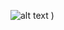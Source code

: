 ![alt text](![image](https://github.com/user-attachments/assets/93d69672-ce99-4b00-85a9-5ff1f10def5a)
)
)
